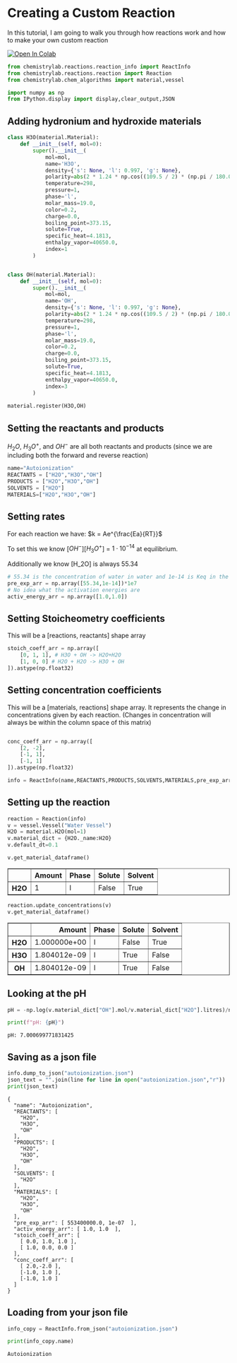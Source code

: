 # Creating a Custom Reaction

In this tutorial, I am going to walk you through how reactions work and how to make your own custom reaction

[![Open In Colab](https://colab.research.google.com/assets/colab-badge.svg)](https://colab.research.google.com/github/chemgymrl/chemgymrl/blob/rewrite/lessons/notebooks/custom_reaction.ipynb)

```python
from chemistrylab.reactions.reaction_info import ReactInfo
from chemistrylab.reactions.reaction import Reaction
from chemistrylab.chem_algorithms import material,vessel

import numpy as np
from IPython.display import display,clear_output,JSON

```

## Adding hydronium and hydroxide materials


```python
class H3O(material.Material):
    def __init__(self, mol=0):
        super().__init__(
            mol=mol,
            name='H3O',
            density={'s': None, 'l': 0.997, 'g': None},
            polarity=abs(2 * 1.24 * np.cos((109.5 / 2) * (np.pi / 180.0))),
            temperature=298,
            pressure=1,
            phase='l',
            molar_mass=19.0,
            color=0.2,
            charge=0.0,
            boiling_point=373.15,
            solute=True,
            specific_heat=4.1813,
            enthalpy_vapor=40650.0,
            index=1
        )


class OH(material.Material):
    def __init__(self, mol=0):
        super().__init__(
            mol=mol,
            name='OH',
            density={'s': None, 'l': 0.997, 'g': None},
            polarity=abs(2 * 1.24 * np.cos((109.5 / 2) * (np.pi / 180.0))),
            temperature=298,
            pressure=1,
            phase='l',
            molar_mass=19.0,
            color=0.2,
            charge=0.0,
            boiling_point=373.15,
            solute=True,
            specific_heat=4.1813,
            enthalpy_vapor=40650.0,
            index=3
        )
        
material.register(H3O,OH)
```

## Setting the reactants and products

$H_2O$, $H_3O^+$, and  $OH^-$ are all both reactants and products (since we are including both the forward and reverse reaction)


```python
name="Autoionization"
REACTANTS = ["H2O","H3O","OH"]
PRODUCTS = ["H2O","H3O","OH"]
SOLVENTS = ["H2O"]
MATERIALS=["H2O","H3O","OH"]
```

## Setting rates

For each reaction we have: $k = Ae^{\frac{Ea}{RT}}$

To set this we know [$OH^-$][$H_3O^+$] = $1\cdot 10^{-14}$ at equilibrium.

Additionally we know [H_2O] is always 55.34



```python
# 55.34 is the concentration of water in water and 1e-14 is Keq in the autoionization reaction
pre_exp_arr = np.array([55.34,1e-14])*1e7 
# No idea what the activation energies are
activ_energy_arr = np.array([1.0,1.0])
```

## Setting Stoicheometry coefficients

This will be a [reactions, reactants] shape array


```python
stoich_coeff_arr = np.array([
    [0, 1, 1], # H3O + OH -> H2O+H2O
    [1, 0, 0] # H2O + H2O -> H3O + OH
]).astype(np.float32)
```

## Setting concentration coefficients

This will be a [materials, reactions] shape array. It represents the change in concentrations given by each reaction. (Changes in concentration will always be within the column space of this matrix)


```python

conc_coeff_arr = np.array([
    [2, -2],
    [-1, 1],
    [-1, 1]
]).astype(np.float32)

info = ReactInfo(name,REACTANTS,PRODUCTS,SOLVENTS,MATERIALS,pre_exp_arr,activ_energy_arr,stoich_coeff_arr,conc_coeff_arr)
```

## Setting up the reaction


```python
reaction = Reaction(info)
v = vessel.Vessel("Water Vessel")
H2O = material.H2O(mol=1)
v.material_dict = {H2O._name:H2O}
v.default_dt=0.1
```


```python
v.get_material_dataframe()
```




<div>
<style scoped>
    .dataframe tbody tr th:only-of-type {
        vertical-align: middle;
    }

    .dataframe tbody tr th {
        vertical-align: top;
    }

    .dataframe thead th {
        text-align: right;
    }
</style>
<table border="1" class="dataframe">
  <thead>
    <tr style="text-align: right;">
      <th></th>
      <th>Amount</th>
      <th>Phase</th>
      <th>Solute</th>
      <th>Solvent</th>
    </tr>
  </thead>
  <tbody>
    <tr>
      <th>H2O</th>
      <td>1</td>
      <td>l</td>
      <td>False</td>
      <td>True</td>
    </tr>
  </tbody>
</table>
</div>




```python
reaction.update_concentrations(v)
v.get_material_dataframe()
```




<div>
<style scoped>
    .dataframe tbody tr th:only-of-type {
        vertical-align: middle;
    }

    .dataframe tbody tr th {
        vertical-align: top;
    }

    .dataframe thead th {
        text-align: right;
    }
</style>
<table border="1" class="dataframe">
  <thead>
    <tr style="text-align: right;">
      <th></th>
      <th>Amount</th>
      <th>Phase</th>
      <th>Solute</th>
      <th>Solvent</th>
    </tr>
  </thead>
  <tbody>
    <tr>
      <th>H2O</th>
      <td>1.000000e+00</td>
      <td>l</td>
      <td>False</td>
      <td>True</td>
    </tr>
    <tr>
      <th>H3O</th>
      <td>1.804012e-09</td>
      <td>l</td>
      <td>True</td>
      <td>False</td>
    </tr>
    <tr>
      <th>OH</th>
      <td>1.804012e-09</td>
      <td>l</td>
      <td>True</td>
      <td>False</td>
    </tr>
  </tbody>
</table>
</div>



## Looking at the pH


```python
pH = -np.log(v.material_dict["OH"].mol/v.material_dict["H2O"].litres)/np.log(10)

print(f"pH: {pH}")
```

    pH: 7.000699771831425
    

## Saving as a json file


```python
info.dump_to_json("autoionization.json")
json_text = "".join(line for line in open("autoionization.json","r"))
print(json_text)
```

    {
      "name": "Autoionization",
      "REACTANTS": [
        "H2O",
        "H3O",
        "OH"
      ],
      "PRODUCTS": [
        "H2O",
        "H3O",
        "OH"
      ],
      "SOLVENTS": [
        "H2O"
      ],
      "MATERIALS": [
        "H2O",
        "H3O",
        "OH"
      ],
      "pre_exp_arr": [ 553400000.0, 1e-07  ],
      "activ_energy_arr": [ 1.0, 1.0  ],
      "stoich_coeff_arr": [
        [ 0.0, 1.0, 1.0 ],
        [ 1.0, 0.0, 0.0 ]
      ],
      "conc_coeff_arr": [
        [ 2.0,-2.0 ],
        [-1.0, 1.0 ],
        [-1.0, 1.0 ]
      ]
    }
    

## Loading from your json file


```python
info_copy = ReactInfo.from_json("autoionization.json")

print(info_copy.name)
```

    Autoionization
    
